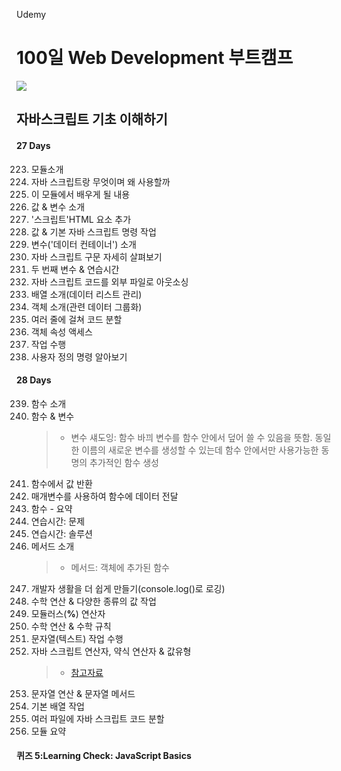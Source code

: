 Udemy

# 100일 Web Development 부트캠프

[<img src="https://img.shields.io/badge/github-%23121011.svg?style=for-the-badge&logo=github&logoColor=white" />](https://github.com/academind/100-days-of-web-development/)

## 자바스크립트 기초 이해하기

#### 27 Days

223. 모듈소개
224. 자바 스크립트랑 무엇이며 왜 사용할까
225. 이 모듈에서 배우게 될 내용
226. 값 & 변수 소개
227. '스크립트'HTML 요소 추가
228. 값 & 기본 자바 스크립트 명령 작업
229. 변수('데이터 컨테이너') 소개
230. 자바 스크립트 구문 자세히 살펴보기
231. 두 번째 변수 & 연습시간
232. 자바 스크립트 코드를 외부 파일로 아웃소싱
233. 배열 소개(데이터 리스트 관리)
234. 객체 소개(관련 데이터 그룹화)
235. 여러 줄에 걸쳐 코드 분할
236. 객체 속성 액세스
237. 작업 수행
238. 사용자 정의 명령 알아보기

#### 28 Days

239. 함수 소개
240. 함수 & 변수
     > - 변수 섀도잉: 함수 바끠 변수를 함수 안에서 덮어 쓸 수 있음을 뜻함. 동일한 이름의 새로운 변수를 생성할 수 있는데 함수 안에서만 사용가능한 동명의 추가적인 함수 생성
241. 함수에서 값 반환
242. 매개변수를 사용하여 함수에 데이터 전달
243. 함수 - 요약
244. 연습시간: 문제
245. 연습시간: 솔루션
246. 메서드 소개
     > - 메서드: 객체에 추가된 함수
247. 개발자 생활을 더 쉽게 만들기(console.log()로 로깅)
248. 수학 연산 & 다양한 종류의 값 작업
249. 모듈러스(**%**) 연산자
250. 수학 연산 & 수학 규칙
251. 문자열(텍스트) 작업 수행
252. 자바 스크립트 연산자, 약식 연산자 & 값유형
     > - [참고자료](more-on-operators-and-value-types.pdf)
253. 문자열 연산 & 문자열 메서드
254. 기본 배열 작업
255. 여러 파일에 자바 스크립트 코드 분할
256. 모듈 요약

#### 퀴즈 5:Learning Check: JavaScript Basics

